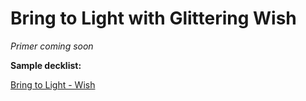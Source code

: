 # Bring to Light with Glittering Wish

*Primer coming soon*

**Sample decklist:**

[Bring to Light - Wish](../decklists/Bring%20To%20Light%20-%20Wish.md)
